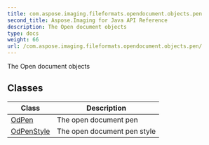 ```yaml
---
title: com.aspose.imaging.fileformats.opendocument.objects.pen
second_title: Aspose.Imaging for Java API Reference
description: The Open document objects
type: docs
weight: 66
url: /com.aspose.imaging.fileformats.opendocument.objects.pen/
---
```


The Open document objects


## Classes

| Class | Description |
| --- | --- |
| [OdPen](../com.aspose.imaging.fileformats.opendocument.objects.pen/odpen) | The open document pen |
| [OdPenStyle](../com.aspose.imaging.fileformats.opendocument.objects.pen/odpenstyle) | The open document pen style |
